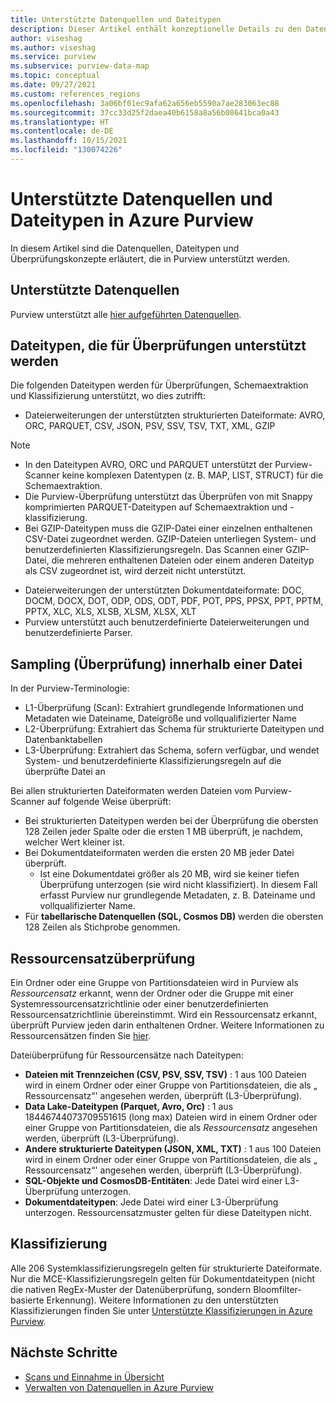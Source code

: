 ```yaml
---
title: Unterstützte Datenquellen und Dateitypen
description: Dieser Artikel enthält konzeptionelle Details zu den Datenquellen und Dateitypen, die in Purview unterstützt werden.
author: viseshag
ms.author: viseshag
ms.service: purview
ms.subservice: purview-data-map
ms.topic: conceptual
ms.date: 09/27/2021
ms.custom: references_regions
ms.openlocfilehash: 3a06bf01ec9afa62a656eb5590a7ae283063ec88
ms.sourcegitcommit: 37cc33d25f2daea40b6158a8a56b08641bca0a43
ms.translationtype: HT
ms.contentlocale: de-DE
ms.lasthandoff: 10/15/2021
ms.locfileid: "130074226"
---
```

# <a name="supported-data-sources-and-file-types-in-azure-purview"></a>Unterstützte Datenquellen und Dateitypen in Azure Purview

In diesem Artikel sind die Datenquellen, Dateitypen und Überprüfungskonzepte erläutert, die in Purview unterstützt werden.

## <a name="supported-data-sources"></a>Unterstützte Datenquellen

Purview unterstützt alle [hier aufgeführten Datenquellen](purview-connector-overview.md).

## <a name="file-types-supported-for-scanning"></a>Dateitypen, die für Überprüfungen unterstützt werden

Die folgenden Dateitypen werden für Überprüfungen, Schemaextraktion und Klassifizierung unterstützt, wo dies zutrifft:

- Dateierweiterungen der unterstützten strukturierten Dateiformate: AVRO, ORC, PARQUET, CSV, JSON, PSV, SSV, TSV, TXT, XML, GZIP
 > [!Note]
 > * In den Dateitypen AVRO, ORC und PARQUET unterstützt der Purview-Scanner keine komplexen Datentypen (z. B. MAP, LIST, STRUCT) für die Schemaextraktion. 
 > * Die Purview-Überprüfung unterstützt das Überprüfen von mit Snappy komprimierten PARQUET-Dateitypen auf Schemaextraktion und -klassifizierung. 
 > * Bei GZIP-Dateitypen muss die GZIP-Datei einer einzelnen enthaltenen CSV-Datei zugeordnet werden. 
 > GZIP-Dateien unterliegen System- und benutzerdefinierten Klassifizierungsregeln. Das Scannen einer GZIP-Datei, die mehreren enthaltenen Dateien oder einem anderen Dateityp als CSV zugeordnet ist, wird derzeit nicht unterstützt. 
- Dateierweiterungen der unterstützten Dokumentdateiformate: DOC, DOCM, DOCX, DOT, ODP, ODS, ODT, PDF, POT, PPS, PPSX, PPT, PPTM, PPTX, XLC, XLS, XLSB, XLSM, XLSX, XLT
- Purview unterstützt auch benutzerdefinierte Dateierweiterungen und benutzerdefinierte Parser.

## <a name="sampling-within-a-file"></a>Sampling (Überprüfung) innerhalb einer Datei

In der Purview-Terminologie:
- L1-Überprüfung (Scan): Extrahiert grundlegende Informationen und Metadaten wie Dateiname, Dateigröße und vollqualifizierter Name
- L2-Überprüfung: Extrahiert das Schema für strukturierte Dateitypen und Datenbanktabellen
- L3-Überprüfung: Extrahiert das Schema, sofern verfügbar, und wendet System- und benutzerdefinierte Klassifizierungsregeln auf die überprüfte Datei an

Bei allen strukturierten Dateiformaten werden Dateien vom Purview-Scanner auf folgende Weise überprüft:

- Bei strukturierten Dateitypen werden bei der Überprüfung die obersten 128 Zeilen jeder Spalte oder die ersten 1 MB überprüft, je nachdem, welcher Wert kleiner ist.
- Bei Dokumentdateiformaten werden die ersten 20 MB jeder Datei überprüft.
    - Ist eine Dokumentdatei größer als 20 MB, wird sie keiner tiefen Überprüfung unterzogen (sie wird nicht klassifiziert). In diesem Fall erfasst Purview nur grundlegende Metadaten, z. B. Dateiname und vollqualifizierter Name.
- Für **tabellarische Datenquellen (SQL, Cosmos DB)** werden die obersten 128 Zeilen als Stichprobe genommen. 

## <a name="resource-set-file-sampling"></a>Ressourcensatzüberprüfung

Ein Ordner oder eine Gruppe von Partitionsdateien wird in Purview als *Ressourcensatz* erkannt, wenn der Ordner oder die Gruppe mit einer Systemressourcensatzrichtlinie oder einer benutzerdefinierten Ressourcensatzrichtlinie übereinstimmt. Wird ein Ressourcensatz erkannt, überprüft Purview jeden darin enthaltenen Ordner. Weitere Informationen zu Ressourcensätzen finden Sie [hier](concept-resource-sets.md).

Dateiüberprüfung für Ressourcensätze nach Dateitypen:

- **Dateien mit Trennzeichen (CSV, PSV, SSV, TSV)** : 1 aus 100 Dateien wird in einem Ordner oder einer Gruppe von Partitionsdateien, die als „ Ressourcensatz“' angesehen werden, überprüft (L3-Überprüfung).
- **Data Lake-Dateitypen (Parquet, Avro, Orc)** : 1 aus 18446744073709551615 (long max) Dateien wird in einem Ordner oder einer Gruppe von Partitionsdateien, die als *Ressourcensatz* angesehen werden, überprüft (L3-Überprüfung).
- **Andere strukturierte Dateitypen (JSON, XML, TXT)** : 1 aus 100 Dateien wird in einem Ordner oder einer Gruppe von Partitionsdateien, die als „ Ressourcensatz“' angesehen werden, überprüft (L3-Überprüfung).
- **SQL-Objekte und CosmosDB-Entitäten**: Jede Datei wird einer L3-Überprüfung unterzogen.
- **Dokumentdateitypen**: Jede Datei wird einer L3-Überprüfung unterzogen. Ressourcensatzmuster gelten für diese Dateitypen nicht.

## <a name="classification"></a>Klassifizierung

Alle 206 Systemklassifizierungsregeln gelten für strukturierte Dateiformate. Nur die MCE-Klassifizierungsregeln gelten für Dokumentdateitypen (nicht die nativen RegEx-Muster der Datenüberprüfung, sondern Bloomfilter-basierte Erkennung). Weitere Informationen zu den unterstützten Klassifizierungen finden Sie unter [Unterstützte Klassifizierungen in Azure Purview](supported-classifications.md).

## <a name="next-steps"></a>Nächste Schritte

- [Scans und Einnahme in Übersicht](concept-scans-and-ingestion.md)
- [Verwalten von Datenquellen in Azure Purview](manage-data-sources.md)

